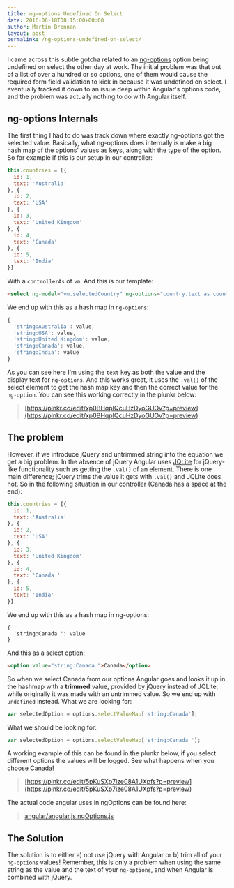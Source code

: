 ```yaml
---
title: ng-options Undefined On Select
date: 2016-06-18T08:15:00+00:00
author: Martin Brennan
layout: post
permalink: /ng-options-undefined-on-select/
---
```


I came across this subtle gotcha related to an [ng-options](https://docs.angularjs.org/api/ng/directive/ngOptions) option being undefined on select the other day at work. The initial problem was that out of a list of over a hundred or so options, one of them would cause the required form field validation to kick in because it was undefined on select. I eventually tracked it down to an issue deep within Angular's options code, and the problem was actually nothing to do with Angular itself. <!--more-->

## ng-options Internals

The first thing I had to do was track down where exactly ng-options got the selected value. Basically, what ng-options does internally is make a big hash map of the options' values as keys, along with the type of the option. So for example if this is our setup in our controller:

```javascript
this.countries = [{
  id: 1,
  text: 'Australia'  
}, {
  id: 2,
  text: 'USA'
}, {
  id: 3,
  text: 'United Kingdom'
}, {
  id: 4,
  text: 'Canada'
}, {
  id: 5,
  text: 'India'
}]
```

With a `controllerAs` of `vm`. And this is our template:

```html
<select ng-model="vm.selectedCountry" ng-options="country.text as country.text for country in vm.countries"></select>
```

We end up with this as a hash map in `ng-options`:

```javascript
{
  'string:Australia': value,
  'string:USA': value,
  'string:United Kingdom': value,
  'string:Canada': value,
  'string:India': value
}
```

As you can see here I'm using the `text` key as both the value and the display text for `ng-options`. And this works great, it uses the `.val()` of the select element to get the hash map key and then the correct value for the `ng-option`. You can see this working correctly in the plunkr below:

> [https://plnkr.co/edit/xp0BHqpIQcuHzDyoGUOv?p=preview](https://plnkr.co/edit/xp0BHqpIQcuHzDyoGUOv?p=preview)

## The problem

However, if we introduce jQuery and untrimmed string into the equation we get a big problem. In the absence of jQuery Angular uses [JQLite](https://docs.angularjs.org/api/ng/function/angular.element#angular-s-jqlite) for jQuery-like functionality such as getting the `.val()` of an element. There is one main difference; jQuery trims the value it gets with `.val()` and JQLite does not. So in the following situation in our controller (Canada has a space at the end):

```javascript
this.countries = [{
  id: 1,
  text: 'Australia'  
}, {
  id: 2,
  text: 'USA'
}, {
  id: 3,
  text: 'United Kingdom'
}, {
  id: 4,
  text: 'Canada '
}, {
  id: 5,
  text: 'India'
}]
```

We end up with this as a hash map in ng-options:

```object
{
  'string:Canada ': value
}
```

And this as a select option:

```html
<option value="string:Canada ">Canada</option>
```

So when we select Canada from our options Angular goes and looks it up in the hashmap with a **trimmed** value, provided by jQuery instead of JQLite, while originally it was made with an untrimmed value. So we end up with `undefined` instead. What we are looking for:

```javascript
var selectedOption = options.selectValueMap['string:Canada'];
```

What we should be looking for:

```javascript
var selectedOption = options.selectValueMap['string:Canada '];
```

A working example of this can be found in the plunkr below, if you select different options the values will be logged. See what happens when you choose Canada!

> [https://plnkr.co/edit/5pKuSXp7ize08A1UXpfs?p=preview](https://plnkr.co/edit/5pKuSXp7ize08A1UXpfs?p=preview)

The actual code angular uses in ngOptions can be found here:

> [angular/angular.js ngOptions.js](https://github.com/angular/angular.js/blob/6bc81ae6ef96436b27a9aa6ee3769e394118ecc9/src/ng/directive/ngOptions.js#L499)


## The Solution

The solution is to either a) not use jQuery with Angular or b) trim all of your `ng-options` values! Remember, this is only a problem when using the same string as the value and the text of your `ng-options`, and when Angular is combined with jQuery.
